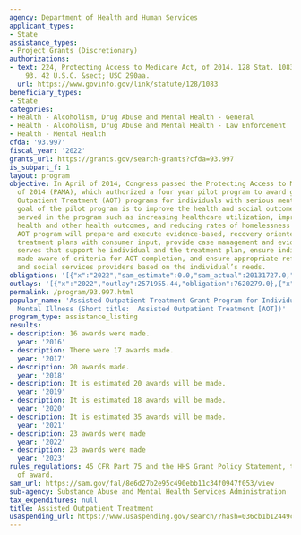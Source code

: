 ```yaml
---
agency: Department of Health and Human Services
applicant_types:
- State
assistance_types:
- Project Grants (Discretionary)
authorizations:
- text: 224, Protecting Access to Medicare Act, of 2014. 128 Stat. 1083. Pub. L. 113,
    93. 42 U.S.C. &sect; USC 290aa.
  url: https://www.govinfo.gov/link/statute/128/1083
beneficiary_types:
- State
categories:
- Health - Alcoholism, Drug Abuse and Mental Health - General
- Health - Alcoholism, Drug Abuse and Mental Health - Law Enforcement
- Health - Mental Health
cfda: '93.997'
fiscal_year: '2022'
grants_url: https://grants.gov/search-grants?cfda=93.997
is_subpart_f: 1
layout: program
objective: In April of 2014, Congress passed the Protecting Access to Medicare Act
  of 2014 (PAMA), which authorized a four year pilot program to award grants for Assisted
  Outpatient Treatment (AOT) programs for individuals with serious mental illness.  The
  goal of the pilot program is to improve the health and social outcomes for the individuals
  served in the program such as increasing healthcare utilization, improving behavioral
  health and other health outcomes, and reducing rates of homelessness and incarceration.  The
  AOT program will prepare and execute evidence-based, recovery oriented, and person-centered
  treatment plans with consumer input, provide case management and evidence-based
  serves that support he individual and the treatment plan, ensure individuals are
  made aware of criteria for AOT completion, and ensure appropriate referrals to medical
  and social services providers based on the individual’s needs.
obligations: '[{"x":"2022","sam_estimate":0.0,"sam_actual":20131727.0,"usa_spending_actual":18329548.41},{"x":"2023","sam_estimate":18183926.0,"sam_actual":0.0,"usa_spending_actual":15018526.04},{"x":"2024","sam_estimate":0.0,"sam_actual":0.0,"usa_spending_actual":20777488.0}]'
outlays: '[{"x":"2022","outlay":2571955.44,"obligation":7620279.0},{"x":"2023","outlay":1669077.95,"obligation":654763.0},{"x":"2024","outlay":0.0,"obligation":15656421.0}]'
permalink: /program/93.997.html
popular_name: 'Assisted Outpatient Treatment Grant Program for Individuals with Serious
  Mental Illness (Short title:  Assisted Outpatient Treatment [AOT])'
program_type: assistance_listing
results:
- description: 16 awards were made.
  year: '2016'
- description: There were 17 awards made.
  year: '2017'
- description: 20 awards made.
  year: '2018'
- description: It is estimated 20 awards will be made.
  year: '2019'
- description: It is estimated 18 awards will be made.
  year: '2020'
- description: It is estimated 35 awards will be made.
  year: '2021'
- description: 23 awards were made
  year: '2022'
- description: 23 awards were made
  year: '2023'
rules_regulations: 45 CFR Part 75 and the HHS Grant Policy Statement, terms and conditions
  of award.
sam_url: https://sam.gov/fal/8e6d27b2e95c490ebb11c34f0947f053/view
sub-agency: Substance Abuse and Mental Health Services Administration
tax_expenditures: null
title: Assisted Outpatient Treatment
usaspending_url: https://www.usaspending.gov/search/?hash=036cb1b12449ca8f7b05ddbc179c6778
---
```

